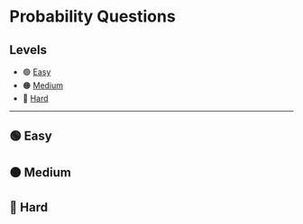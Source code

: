 # Probability Questions

## Levels
- 🟢 [Easy](https://github.com/PhilZambri/DataLemur-Interview-Questions/new/main#-easy)
- 🟠 [Medium](https://github.com/PhilZambri/DataLemur-Interview-Questions/new/main#-medium)
- 🔴 [Hard](https://github.com/PhilZambri/DataLemur-Interview-Questions/new/main#-hard)

***

## 🟢 Easy


## 🟠 Medium


## 🔴 Hard
